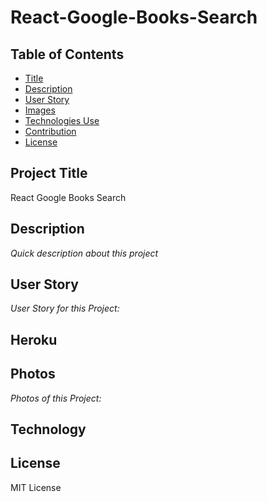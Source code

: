 # React-Google-Books-Search

## Table of Contents

- [Title](#title)
- [Description](#description)
- [User Story](#story)
- [Images](#photos)
- [Technologies Use](#technology)
- [Contribution](#contribution)
- [License](#license)

## Project Title

React Google Books Search

## Description

_Quick description about this project_

## User Story

_User Story for this Project:_

## Heroku

## Photos

_Photos of this Project:_

## Technology

## License

MIT License
